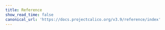 ```yaml
---
title: Reference
show_read_time: false
canonical_url: 'https://docs.projectcalico.org/v3.9/reference/index'
---
```


